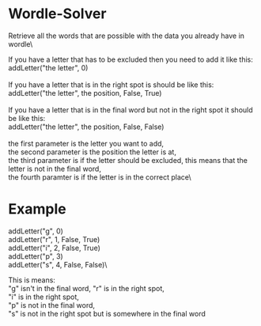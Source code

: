 # Wordle-Solver
Retrieve all the words that are possible with the data you already have in wordle\

If you have a letter that has to be excluded then you need to add it like this:\
addLetter("the letter", 0)\
\
If you have a letter that is in the right spot is should be like this:\
addLetter("the letter", the position, False, True)\
\
If you have a letter that is in the final word but not in the right spot it should be like this:\
addLetter("the letter", the position, False, False)\
\
the first parameter is the letter you want to add,\
the second parameter is the position the letter is at,\
the third parameter is if the letter should be excluded, this means that the letter is not in the final word,\
the fourth paramter is if the letter is in the correct place\

# Example

addLetter("g", 0)\
addLetter("r", 1, False, True)\
addLetter("i", 2, False, True)\
addLetter("p", 3)\
addLetter("s", 4, False, False)\

This is means:\
"g" isn't in the final word,
"r" is in the right spot,\
"i" is in the right spot,\
"p" is not in the final word,\
"s" is not in the right spot but is somewhere in the final word
